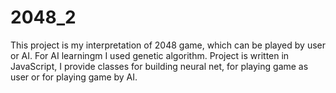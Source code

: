 # 2048_2
This project is my interpretation of 2048 game, which can be played by user or AI. For AI learningm I used genetic algorithm. Project is written in JavaScript, I provide classes for building neural net, for playing game as user or for playing game by AI. 
